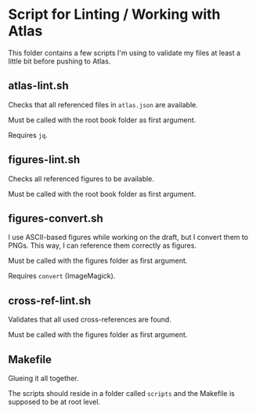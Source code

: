 # Script for Linting / Working with Atlas

This folder contains a few scripts I'm using to validate my files at least a little bit before pushing to Atlas.

## atlas-lint.sh

Checks that all referenced files in `atlas.json` are available.

Must be called with the root book folder as first argument.

Requires `jq`.

## figures-lint.sh

Checks all referenced figures to be available.

Must be called with the root book folder as first argument.

## figures-convert.sh

I use ASCII-based figures while working on the draft, but I convert them to PNGs.
This way, I can reference them correctly as figures.

Must be called with the figures folder as first argument.

Requires `convert` (ImageMagick).

## cross-ref-lint.sh

Validates that all used cross-references are found.

Must be called with the figures folder as first argument.

## Makefile

Glueing it all together.

The scripts should reside in a folder called `scripts` and the Makefile is supposed to be at root level.
